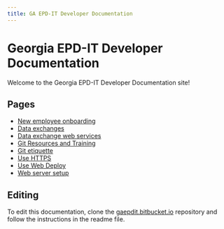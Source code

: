 ```yaml
---
title: GA EPD-IT Developer Documentation
---
```


# Georgia EPD-IT Developer Documentation

Welcome to the Georgia EPD-IT Developer Documentation site!

## Pages

* [New employee onboarding](new-dev/)
* [Data exchanges](data-exchanges/)
* [Data exchange web services](data-exchanges/web-services.html)
* [Git Resources and Training](git/)
* [Git etiquette](git/git-etiquette.html)
* [Use HTTPS](web-apps/use-https.html)
* [Use Web Deploy](web-apps/use-web-deploy.html)
* [Web server setup](web-server-setup/)

## Editing

To edit this documentation, clone the [gaepdit.bitbucket.io](https://bitbucket.org/gaepdit/gaepdit.bitbucket.io/) repository and follow the instructions in the readme file.
